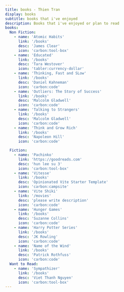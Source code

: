 ```yaml
---
title: books - Thien Tran
display: books
subtitle: books that i've enjoyed
description: Books that i've enjoyed or plan to read
books:
  Non Fiction:
    - name: 'Atomic Habits'
      link: '/books'
      desc: 'James Clear'
      icon: 'carbon:tool-box'
    - name: 'Educated'
      link: '/books'
      desc: 'Tara Westover'
      icon: 'tabler:currency-dollar'
    - name: 'Thinking, Fast and SLow'
      link: '/books'
      desc: 'Daniel Kahneman'
      icon: 'carbon:code'
    - name: 'Outliers: The Story of Success'
      link: '/books'
      desc: 'Malcolm Gladwell'
      icon: 'carbon:code'
    - name: 'Talking to Strangers'
      link: '/books'
      desc: 'Malcolm Gladwell'
      icon: 'carbon:code'
    - name: 'Think and Grow Rich'
      link: '/books'
      desc: 'Napoleon Hill'
      icon: 'carbon:code'

  Fiction:
    - name: 'Pachinko'
      link: 'https://goodreads.com'
      desc: 'hun lee su 3'
      icon: 'carbon:tool-box'
    - name: 'Vitesse'
      link: '/books'
      desc: 'Opinionated Vite Starter Template'
      icon: 'carbon:campsite'
    - name: 'Vite Shiki'
      link: '/movies'
      desc: 'please write description'
      icon: 'carbon:code'
    - name: 'Hunger Games'
      link: '/books'
      desc: 'Suzanne Collins'
      icon: 'carbon:code'
    - name: 'Harry Potter Series'
      link: '/books'
      desc: 'JK Rowling'
      icon: 'carbon:code'
    - name: 'Name of the Wind'
      link: '/books'
      desc: 'Patrick Rothfuss'
      icon: 'carbon:code'
  Want to Read:
    - name: 'Sympathizer'
      link: '/books'
      desc: 'Viet Thanh Nguyen'
      icon: 'carbon:tool-box'
---
```


<ListBooks :books="frontmatter.books"/>
